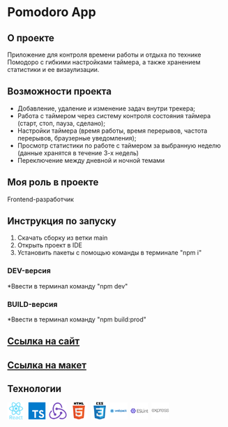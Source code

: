# Pomodoro App
## О проекте
Приложение для контроля времени работы и отдыха по технике Помодоро с гибкими настройками таймера, а также хранением статистики и ее визаулизации.

## Возможности проекта
- Добавление, удаление и изменение задач внутри трекера;
- Работа с таймером через систему контроля состояния таймера (старт, стоп, пауза, сделано);
- Настройки таймера (время работы, время перерывов, частота перерывов, браузерные уведомления);
- Просмотр статистики по работе с таймером за выбранную неделю (данные хранятся в течение 3-х недель)
- Переключение между дневной и ночной темами

## Моя роль в проекте
Frontend-разработчик

## Инструкция по запуску
1. Скачать сборку из ветки main
2. Открыть проект в IDE
3. Установить пакеты с помощью команды в терминале "npm i"
### DEV-версия
*Ввести в терминал команду "npm dev"
### BUILD-версия
*Ввести в терминал команду "npm build:prod"

## [Ссылка на сайт](https://amln505.github.io/pomodoro/)

## [Ссылка на макет](https://www.figma.com/file/4gQfoY8SSFlhh8E8zWvkup/Pomodoro?type=design&mode=design&t=DowAXg7fWOgPM1SI-0)

## Технологии
<div>
  <img src="https://github.com/devicons/devicon/blob/master/icons/react/react-original-wordmark.svg" title="React" alt="React" width="40" height="40"/>&nbsp;
  <img src="https://github.com/devicons/devicon/blob/master/icons/typescript/typescript-original.svg" title="TS" alt="TS" width="40" height="40"/>&nbsp;
  <img src="https://github.com/devicons/devicon/blob/master/icons/redux/redux-original.svg" title="Redux" alt="Redux" width="40" height="40"/>&nbsp;
  <img src="https://github.com/devicons/devicon/blob/master/icons/html5/html5-original-wordmark.svg" title="HTML" alt="HTML" width="40" height="40"/>&nbsp;
  <img src="https://github.com/devicons/devicon/blob/master/icons/css3/css3-original-wordmark.svg" title="CSS" alt="CSS" width="40" height="40"/>
  <img src="https://github.com/devicons/devicon/blob/master/icons/webpack/webpack-original-wordmark.svg" title="Webpack" **alt="Webpack" width="40" height="40"/>&nbsp;
	<img src="https://github.com/devicons/devicon/blob/master/icons/eslint/eslint-original-wordmark.svg" title="Eslint" **alt="Eslint" width="40" height="40"/>&nbsp;
	<img src="https://github.com/devicons/devicon/blob/master/icons/express/express-original-wordmark.svg" title="Express" **alt="Express" width="40" height="40"/>&nbsp;
</div>


